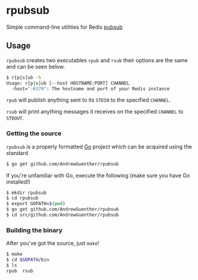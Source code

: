 # rpubsub
Simple command-line utilities for Redis [pubsub][pubsub]

## Usage
`rpubsub` creates two executables `rpub` and `rsub` their options are the same
and can be seen below.

```bash
$ r[p|s]ub -h
Usage: r[p|s]ub [--host HOSTNAME:PORT] CHANNEL
  -host=":6379": The hostname and port of your Redis instance
```

`rpub` will publish anything sent to its `STDIN` to the specified `CHANNEL`.

`rsub` will print anything messages it receives on the specified `CHANNEL` to
`STDOUT`.

### Getting the source
`rpubsub` is a properly formatted [Go][golang] project which can be acquired
using the standard

```bash
$ go get github.com/AndrewGuenther/rpubsub
```

If you're unfamiliar with Go, execute the following (make sure you have Go
installed!)

```bash
$ mkdir rpubsub
$ cd rpubsub
$ export GOPATH=$(pwd)
$ go get github.com/AndrewGuenther/rpubsub
$ cd src/github.com/AndrewGuenther/rpubsub
```

### Building the binary
After you've got the source, just `make`!

```bash
$ make
$ cd $GOPATH/bin
$ ls
rpub  rsub
```

[pubsub]: http://redis.io/commands#pubsub
[golang]: https://golang.org/
